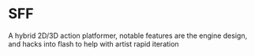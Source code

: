 # SFF
A hybrid 2D/3D action platformer, notable features are the engine design, and hacks into flash to help with artist rapid iteration
